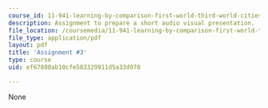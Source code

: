 ```yaml
---
course_id: 11-941-learning-by-comparison-first-world-third-world-cities-fall-2008
description: Assignment to prepare a short audio visual presentation.
file_location: /coursemedia/11-941-learning-by-comparison-first-world-third-world-cities-fall-2008/ef67890ab10cfe583329911d5a33d978_MIT11_941f08_assn03.pdf
file_type: application/pdf
layout: pdf
title: 'Assignment #3'
type: course
uid: ef67890ab10cfe583329911d5a33d978

---
```

None